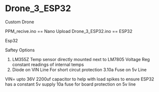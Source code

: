 # Drone_3_ESP32
 Custom Drone 

PPM_recive.ino == Nano Upload
Drone_3_ESP32.ino  == ESP32

 Esp32 

 Saftey Options
 
 1. LM355Z Temp sensor directly mounted next to LM7805 Voltage Reg constant readings of internal temps
 2. Diode on VIN Line For short circut protection
 3.10a Fuse on 5v Line 


 VIN= upto 36V
 2200uf capacitor to help with load spikes to ensure ESP32 has a constant 5v supply
 10a fuse for board protection on 5v line


